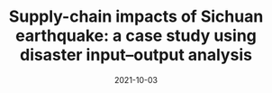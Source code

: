 ---
title: "Supply-chain impacts of Sichuan earthquake: a case study using disaster input–output analysis"
authors:
- Rui Huang*
- Arunima Malik
- Manfred Lenzen
- Yutong Jin
- Yafei Wang
- Futu Faturay 
- admin 

date: "2021-10-03"
doi: "10.1007/s11069-021-05034-8"

publishDate: "2021-10-05T00:00:00Z"
publication_types: ["article-journal"]

publication: "*Natural Hazards*, 110(3), 2227–2248. (IF 3.3, JCR Q1)"
projects: []

---